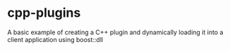 # cpp-plugins
A basic example of creating a C++ plugin and dynamically loading it into a client application using boost::dll
